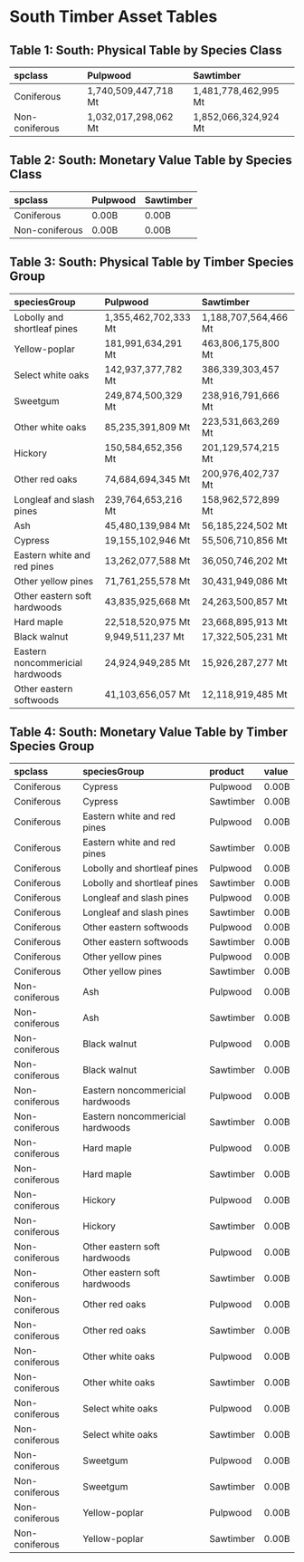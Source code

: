 # South Timber Asset Tables

## Table 1: South: Physical Table by Species Class

| spclass        | Pulpwood             | Sawtimber            |
|:---------------|:---------------------|:---------------------|
| Coniferous     | 1,740,509,447,718 Mt | 1,481,778,462,995 Mt |
| Non-coniferous | 1,032,017,298,062 Mt | 1,852,066,324,924 Mt |

## Table 2: South: Monetary Value Table by Species Class

| spclass        | Pulpwood   | Sawtimber   |
|:---------------|:-----------|:------------|
| Coniferous     | 0.00B      | 0.00B       |
| Non-coniferous | 0.00B      | 0.00B       |

## Table 3: South: Physical Table by Timber Species Group

| speciesGroup                     | Pulpwood             | Sawtimber            |
|:---------------------------------|:---------------------|:---------------------|
| Lobolly and shortleaf pines      | 1,355,462,702,333 Mt | 1,188,707,564,466 Mt |
| Yellow-poplar                    | 181,991,634,291 Mt   | 463,806,175,800 Mt   |
| Select white oaks                | 142,937,377,782 Mt   | 386,339,303,457 Mt   |
| Sweetgum                         | 249,874,500,329 Mt   | 238,916,791,666 Mt   |
| Other white oaks                 | 85,235,391,809 Mt    | 223,531,663,269 Mt   |
| Hickory                          | 150,584,652,356 Mt   | 201,129,574,215 Mt   |
| Other red oaks                   | 74,684,694,345 Mt    | 200,976,402,737 Mt   |
| Longleaf and slash pines         | 239,764,653,216 Mt   | 158,962,572,899 Mt   |
| Ash                              | 45,480,139,984 Mt    | 56,185,224,502 Mt    |
| Cypress                          | 19,155,102,946 Mt    | 55,506,710,856 Mt    |
| Eastern white and red pines      | 13,262,077,588 Mt    | 36,050,746,202 Mt    |
| Other yellow pines               | 71,761,255,578 Mt    | 30,431,949,086 Mt    |
| Other eastern soft hardwoods     | 43,835,925,668 Mt    | 24,263,500,857 Mt    |
| Hard maple                       | 22,518,520,975 Mt    | 23,668,895,913 Mt    |
| Black walnut                     | 9,949,511,237 Mt     | 17,322,505,231 Mt    |
| Eastern noncommericial hardwoods | 24,924,949,285 Mt    | 15,926,287,277 Mt    |
| Other eastern softwoods          | 41,103,656,057 Mt    | 12,118,919,485 Mt    |

## Table 4: South: Monetary Value Table by Timber Species Group

| spclass        | speciesGroup                     | product   | value   |
|:---------------|:---------------------------------|:----------|:--------|
| Coniferous     | Cypress                          | Pulpwood  | 0.00B   |
| Coniferous     | Cypress                          | Sawtimber | 0.00B   |
| Coniferous     | Eastern white and red pines      | Pulpwood  | 0.00B   |
| Coniferous     | Eastern white and red pines      | Sawtimber | 0.00B   |
| Coniferous     | Lobolly and shortleaf pines      | Pulpwood  | 0.00B   |
| Coniferous     | Lobolly and shortleaf pines      | Sawtimber | 0.00B   |
| Coniferous     | Longleaf and slash pines         | Pulpwood  | 0.00B   |
| Coniferous     | Longleaf and slash pines         | Sawtimber | 0.00B   |
| Coniferous     | Other eastern softwoods          | Pulpwood  | 0.00B   |
| Coniferous     | Other eastern softwoods          | Sawtimber | 0.00B   |
| Coniferous     | Other yellow pines               | Pulpwood  | 0.00B   |
| Coniferous     | Other yellow pines               | Sawtimber | 0.00B   |
| Non-coniferous | Ash                              | Pulpwood  | 0.00B   |
| Non-coniferous | Ash                              | Sawtimber | 0.00B   |
| Non-coniferous | Black walnut                     | Pulpwood  | 0.00B   |
| Non-coniferous | Black walnut                     | Sawtimber | 0.00B   |
| Non-coniferous | Eastern noncommericial hardwoods | Pulpwood  | 0.00B   |
| Non-coniferous | Eastern noncommericial hardwoods | Sawtimber | 0.00B   |
| Non-coniferous | Hard maple                       | Pulpwood  | 0.00B   |
| Non-coniferous | Hard maple                       | Sawtimber | 0.00B   |
| Non-coniferous | Hickory                          | Pulpwood  | 0.00B   |
| Non-coniferous | Hickory                          | Sawtimber | 0.00B   |
| Non-coniferous | Other eastern soft hardwoods     | Pulpwood  | 0.00B   |
| Non-coniferous | Other eastern soft hardwoods     | Sawtimber | 0.00B   |
| Non-coniferous | Other red oaks                   | Pulpwood  | 0.00B   |
| Non-coniferous | Other red oaks                   | Sawtimber | 0.00B   |
| Non-coniferous | Other white oaks                 | Pulpwood  | 0.00B   |
| Non-coniferous | Other white oaks                 | Sawtimber | 0.00B   |
| Non-coniferous | Select white oaks                | Pulpwood  | 0.00B   |
| Non-coniferous | Select white oaks                | Sawtimber | 0.00B   |
| Non-coniferous | Sweetgum                         | Pulpwood  | 0.00B   |
| Non-coniferous | Sweetgum                         | Sawtimber | 0.00B   |
| Non-coniferous | Yellow-poplar                    | Pulpwood  | 0.00B   |
| Non-coniferous | Yellow-poplar                    | Sawtimber | 0.00B   |

